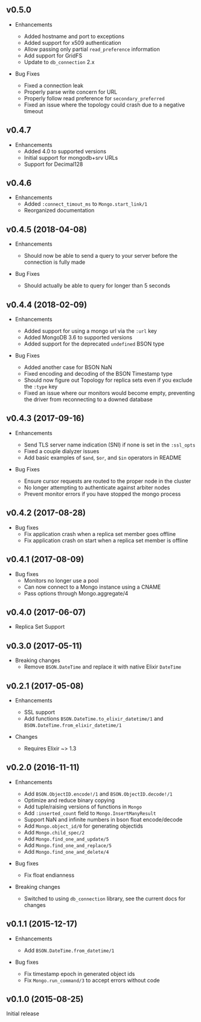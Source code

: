 ## v0.5.0

* Enhancements
  * Added hostname and port to exceptions
  * Added support for x509 authentication
  * Allow passing only partial `read_preference` information
  * Add support for GridFS
  * Update to `db_connection` 2.x

* Bug Fixes
  * Fixed a connection leak
  * Properly parse write concern for URL
  * Properly follow read preference for `secondary_preferred`
  * Fixed an issue where the topology could crash due to a negative timeout

## v0.4.7

* Enhancements
  * Added 4.0 to supported versions
  * Initial support for mongodb+srv URLs
  * Support for Decimal128

## v0.4.6

* Enhancements
  * Added `:connect_timout_ms` to `Mongo.start_link/1`
  * Reorganized documentation

## v0.4.5 (2018-04-08)

* Enhancements
  * Should now be able to send a query to your server before the connection
    is fully made

* Bug Fixes
  * Should actually be able to query for longer than 5 seconds

## v0.4.4 (2018-02-09)

* Enhancements
  * Added support for using a mongo url via the `:url` key
  * Added MongoDB 3.6 to supported versions
  * Added support for the deprecated `undefined` BSON type

* Bug Fixes
  * Added another case for BSON NaN
  * Fixed encoding and decoding of the BSON Timestamp type
  * Should now figure out Topology for replica sets even if you exclude the
    `:type` key
  * Fixed an issue where our monitors would become empty, preventing the driver
    from reconnecting to a downed database

## v0.4.3 (2017-09-16)

* Enhancements
  * Send TLS server name indication (SNI) if none is set in the `:ssl_opts`
  * Fixed a couple dialyzer issues
  * Add basic examples of `$and`, `$or`, and `$in` operators in README

* Bug Fixes
  * Ensure cursor requests are routed to the proper node in the cluster
  * No longer attempting to authenticate against arbiter nodes
  * Prevent monitor errors if you have stopped the mongo process

## v0.4.2 (2017-08-28)

* Bug fixes
  * Fix application crash when a replica set member goes offline
  * Fix application crash on start when a replica set member is offline

## v0.4.1 (2017-08-09)

* Bug fixes
  * Monitors no longer use a pool
  * Can now connect to a Mongo instance using a CNAME
  * Pass options through Mongo.aggregate/4

## v0.4.0 (2017-06-07)

* Replica Set Support

## v0.3.0 (2017-05-11)

* Breaking changes
  * Remove `BSON.DateTime` and replace it with native Elixir `DateTime`

## v0.2.1 (2017-05-08)

* Enhancements
  * SSL support
  * Add functions `BSON.DateTime.to_elixir_datetime/1` and `BSON.DateTime.from_elixir_datetime/1`

* Changes
  * Requires Elixir ~> 1.3

## v0.2.0 (2016-11-11)

* Enhancements
  * Add `BSON.ObjectID.encode!/1` and `BSON.ObjectID.decode!/1`
  * Optimize and reduce binary copying
  * Add tuple/raising versions of functions in `Mongo`
  * Add `:inserted_count` field to `Mongo.InsertManyResult`
  * Support NaN and infinite numbers in bson float encode/decode
  * Add `Mongo.object_id/0` for generating objectids
  * Add `Mongo.child_spec/2`
  * Add `Mongo.find_one_and_update/5`
  * Add `Mongo.find_one_and_replace/5`
  * Add `Mongo.find_one_and_delete/4`

* Bug fixes
  * Fix float endianness

* Breaking changes
  * Switched to using `db_connection` library, see the current docs for changes

## v0.1.1 (2015-12-17)

* Enhancements
  * Add `BSON.DateTime.from_datetime/1`

* Bug fixes
  * Fix timestamp epoch in generated object ids
  * Fix `Mongo.run_command/3` to accept errors without code

## v0.1.0 (2015-08-25)

Initial release
